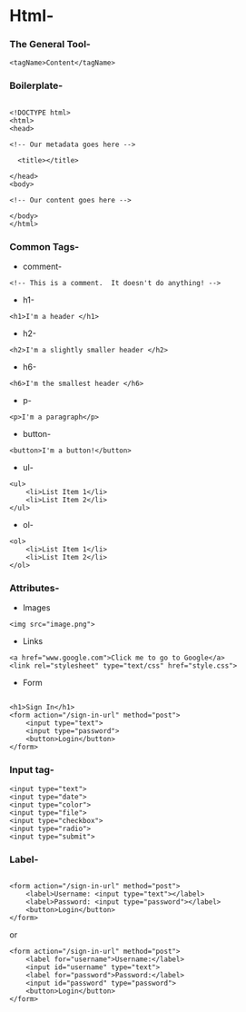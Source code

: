 # Html-
### The General Tool-
```
<tagName>Content</tagName>
```
### Boilerplate-
```

<!DOCTYPE html>
<html>
<head>

<!-- Our metadata goes here -->

  <title></title>

</head>
<body>

<!-- Our content goes here -->

</body>
</html>
```
### Common Tags-
- comment-
```
<!-- This is a comment.  It doesn't do anything! -->
```
- h1-
```
<h1>I'm a header </h1>
```
- h2-
```
<h2>I'm a slightly smaller header </h2>
```
- h6-
```
<h6>I'm the smallest header </h6>
```
- p-
```
<p>I'm a paragraph</p>
```
- button-
```
<button>I'm a button!</button>
```
- ul-
```
<ul>
	<li>List Item 1</li>
	<li>List Item 2</li>
</ul>
```
- ol-
```
<ol>
	<li>List Item 1</li>
	<li>List Item 2</li>
</ol>
```
### Attributes-


- Images
```
<img src="image.png">
```


- Links
```
<a href="www.google.com">Click me to go to Google</a>
<link rel="stylesheet" type="text/css" href="style.css">

```
- Form
```

<h1>Sign In</h1>
<form action="/sign-in-url" method="post">
    <input type="text">
    <input type="password">
    <button>Login</button>
</form>

```
### Input tag-
```
<input type="text">
<input type="date">
<input type="color">
<input type="file">
<input type="checkbox">
<input type="radio">
<input type="submit">
```
### Label-
```

<form action="/sign-in-url" method="post">
    <label>Username: <input type="text"></label>
    <label>Password: <input type="password"></label>
    <button>Login</button>
</form>

```
or 

```
<form action="/sign-in-url" method="post">
    <label for="username">Username:</label>
    <input id="username" type="text">
    <label for="password">Password:</label>
    <input id="password" type="password">
    <button>Login</button>
</form>
```
